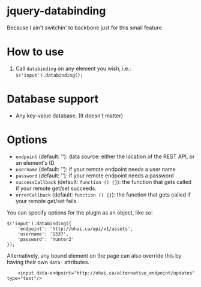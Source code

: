 jquery-databinding
==================

Because I ain't switchin' to backbone just for this small feature

How to use
==================
1. Call `databinding` on any element you wish, i.e.: `$('input').databinding();`

Database support
==================
* Any key-value database. (It doesn't matter)


Options
==================
* `endpoint` (default: ''): data source: either the location of the REST API, or an element's ID.
* `username` (default: ''): if your remote endpoint needs a user name
* `password` (default: ''): if your remote endpoint needs a password
* `successCallback` (default: `function () {}`): the function that gets called if your remote get/set succeeds.
* `errorCallback` (default: `function () {}`): the function that gets called if your remote get/set fails.

You can specify options for the plugin as an object, like so:
```
$('input').databinding({
    'endpoint': 'http://ohai.ca/api/v1/assets',
    'username': '1337',
    'password': 'hunter2'
});
```

Alternatively, any bound element on the page can also override this by having
 their own `data-` attributes.
```
    <input data-endpoint="http://ohai.ca/alternative_endpoint/updates" type="text"/>
```